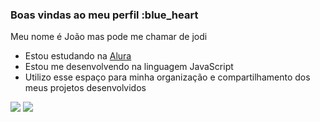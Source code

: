 ### Boas vindas ao meu perfil :blue_heart

Meu nome é João mas pode me chamar de jodi

- Estou estudando na [Alura](https://www.alura.com.br)
- Estou me desenvolvendo na linguagem JavaScript
- Utilizo esse espaço para minha organização e compartilhamento dos meus projetos desenvolvidos

![](https://media.tenor.com/Ku1-IHv2ZtsAAAAj/dio-brando-za-warudo.gif)                                              ![](https://media.tenor.com/HqxblUqGhM4AAAAM/jojo-all-star-battle-r-jojos-bizarre-adventure.gif)
